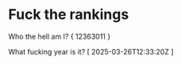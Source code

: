 # Fuck the rankings

Who the hell am I?
{ 12363011 }

What fucking year is it?
[ 2025-03-26T12:33:20Z ]
